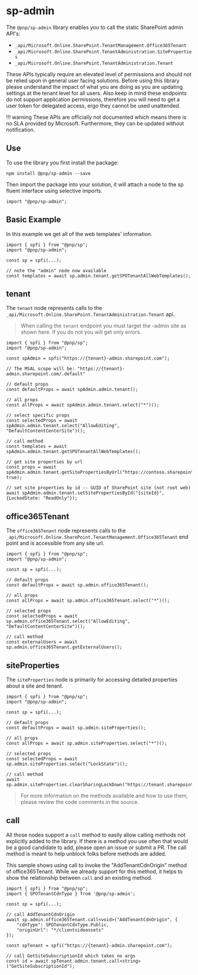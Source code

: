 # sp-admin

The `@pnp/sp-admin` library enables you to call the static SharePoint admin API's:

- `_api/Microsoft.Online.SharePoint.TenantManagement.Office365Tenant`
- `_api/Microsoft.Online.SharePoint.TenantAdministration.SiteProperties`
- `_api/Microsoft.Online.SharePoint.TenantAdministration.Tenant`

These APIs typically require an elevated level of permissions and should not be relied upon in general user facing solutions. Before using this library please understand the impact of what you are doing as you are updating settings at the tenant level for all users. Also keep in mind these endpoints do not support application permissions, therefore you will need to get a user token for delegated access, ergo they cannot be used unattended.

!!! warning
    These APIs are officially not documented which means there is no SLA provided by Microsoft. Furthermore, they can be updated without notification.

## Use

To use the library you first install the package:

```CMD
npm install @pnp/sp-admin --save
```

Then import the package into your solution, it will attach a node to the sp fluent interface using selective imports.

```TS
import "@pnp/sp-admin";
```

## Basic Example

In this example we get all of the web templates' information.

```TS
import { spfi } from "@pnp/sp";
import "@pnp/sp-admin";

const sp = spfi(...);

// note the "admin" node now available
const templates = await sp.admin.tenant.getSPOTenantAllWebTemplates();
```

## tenant

The `tenant` node represents calls to the `_api/Microsoft.Online.SharePoint.TenantAdministration.Tenant` api.

> When calling the `tenant` endpoint you must target the -admin site as shown here. If you do not you will get only errors.

```TS
import { spfi } from "@pnp/sp";
import "@pnp/sp-admin";

const spAdmin = spfi("https://{tenant}-admin.sharepoint.com");

// The MSAL scope will be: "https://{tenant}-admin.sharepoint.com/.default"

// default props
const defaultProps = await spAdmin.admin.tenant();

// all props
const allProps = await spAdmin.admin.tenant.select("*")();

// select specific props
const selectedProps = await spAdmin.admin.tenant.select("AllowEditing", "DefaultContentCenterSite")();

// call method
const templates = await spAdmin.admin.tenant.getSPOTenantAllWebTemplates();

// get site properties by url
const props = await spAdmin.admin.tenant.getSitePropertiesByUrl("https://contoso.sharepoint.com/sites/dev", true);

// set site properties by id -- GUID of SharePoint site (not root web)
await spAdmin.admin.tenant.setSitePropertiesById("{siteId}", {LockedState: "ReadOnly"});
```

## office365Tenant

The `office365Tenant` node represents calls to the `_api/Microsoft.Online.SharePoint.TenantManagement.Office365Tenant` end point and is accessible from any site url.

```TS
import { spfi } from "@pnp/sp";
import "@pnp/sp-admin";

const sp = spfi(...);

// default props
const defaultProps = await sp.admin.office365Tenant();

// all props
const allProps = await sp.admin.office365Tenant.select("*")();

// selected props
const selectedProps = await sp.admin.office365Tenant.select("AllowEditing", "DefaultContentCenterSite")();

// call method
const externalUsers = await sp.admin.office365Tenant.getExternalUsers();
```

## siteProperties

The `siteProperties` node is primarily for accessing detailed properties about a site and tenant.

```TS
import { spfi } from "@pnp/sp";
import "@pnp/sp-admin";

const sp = spfi(...);

// default props
const defaultProps = await sp.admin.siteProperties();

// all props
const allProps = await sp.admin.siteProperties.select("*")();

// selected props
const selectedProps = await sp.admin.siteProperties.select("LockState")();

// call method
await sp.admin.siteProperties.clearSharingLockDown("https://tenant.sharepoint.com/sites/site1");
```

> For more information on the methods available and how to use them, please review the code comments in the source.

## call

All those nodes support a `call` method to easily allow calling methods not explicitly added to the library. If there is a method you use often that would be a good candidate to add, please open an issue or submit a PR. The call method is meant to help unblock folks before methods are added.

This sample shows using call to invoke the "AddTenantCdnOrigin" method of office365Tenant. While we already support for this method, it helps to show the relationship between `call` and an existing method.

```TS
import { spfi } from "@pnp/sp";
import { SPOTenantCdnType } from '@pnp/sp-admin';

const sp = spfi(...);

// call AddTenantCdnOrigin
await sp.admin.office365Tenant.call<void>("AddTenantCdnOrigin", {
    "cdnType": SPOTenantCdnType.Public,
    "originUrl": "*/clientsideassets"
});

const spTenant = spfi("https://{tenant}-admin.sharepoint.com");

// call GetSiteSubscriptionId which takes no args
const id = await spTenant.admin.tenant.call<string>("GetSiteSubscriptionId");
```
